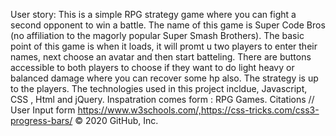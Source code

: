 User story: This is a simple RPG strategy game where you can fight a second opponent to win a battle. The name of this game is Super Code Bros (no affiliation to the magorly popular Super Smash Brothers). The basic point of this game is when it loads, it will promt u two players to enter their names, next choose an avatar and then start batteling. There are buttons accessible to both players to choose if they want to do light heavy or balanced damage where you can recover some hp also. The strategy is up to the players.
The technologies used in this project incldue, Javascript, CSS , Html and jQuery.
Inspatration comes form : RPG Games.
Citations // User Input form https://www.w3schools.com/,https://css-tricks.com/css3-progress-bars/
© 2020 GitHub, Inc.
